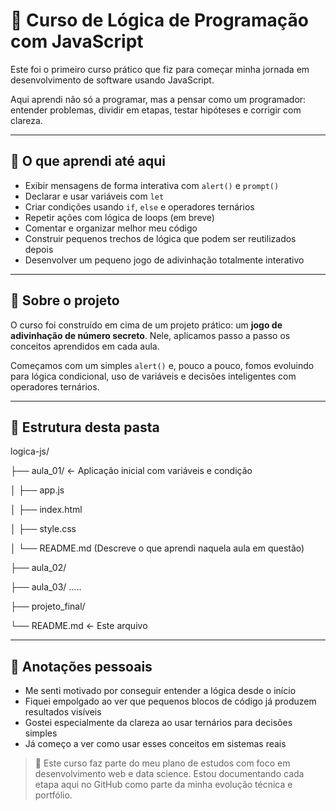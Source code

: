 
# 📘 Curso de Lógica de Programação com JavaScript

Este foi o primeiro curso prático que fiz para começar minha jornada em desenvolvimento de software usando JavaScript.

Aqui aprendi não só a programar, mas a pensar como um programador: entender problemas, dividir em etapas, testar hipóteses e corrigir com clareza.

---

## 🚀 O que aprendi até aqui

- Exibir mensagens de forma interativa com `alert()` e `prompt()`
- Declarar e usar variáveis com `let`
- Criar condições usando `if`, `else` e operadores ternários
- Repetir ações com lógica de loops (em breve)
- Comentar e organizar melhor meu código
- Construir pequenos trechos de lógica que podem ser reutilizados depois
- Desenvolver um pequeno jogo de adivinhação totalmente interativo

---

## 🧠 Sobre o projeto

O curso foi construído em cima de um projeto prático: um **jogo de adivinhação de número secreto**. Nele, aplicamos passo a passo os conceitos aprendidos em cada aula.

Começamos com um simples `alert()` e, pouco a pouco, fomos evoluindo para lógica condicional, uso de variáveis e decisões inteligentes com operadores ternários.

---

## 📂 Estrutura desta pasta

logica-js/

├── aula_01/           ← Aplicação inicial com variáveis e condição

│   ├── app.js

│   ├── index.html

│   ├── style.css

│   └── README.md (Descreve o que aprendi naquela aula em questão)

├── aula_02/

├── aula_03/ .....

├── projeto_final/

└── README.md          ← Este arquivo

---



## 🔖 Anotações pessoais

- Me senti motivado por conseguir entender a lógica desde o início
- Fiquei empolgado ao ver que pequenos blocos de código já produzem resultados visíveis
- Gostei especialmente da clareza ao usar ternários para decisões simples
- Já começo a ver como usar esses conceitos em sistemas reais

> 🧭 Este curso faz parte do meu plano de estudos com foco em desenvolvimento web e data science. Estou documentando cada etapa aqui no GitHub como parte da minha evolução técnica e portfólio.
